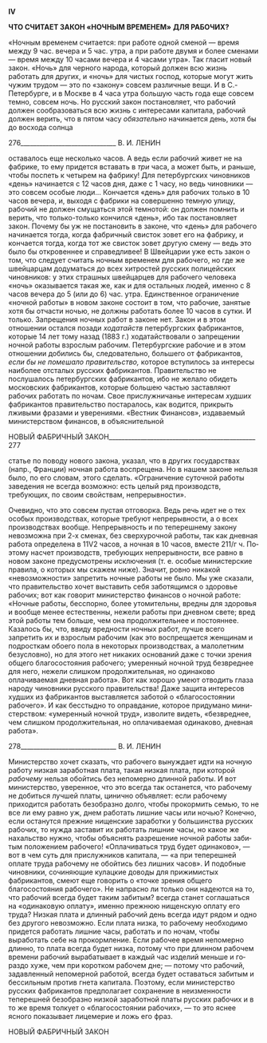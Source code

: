 **IV**

**ЧТО СЧИТАЕТ ЗАКОН «НОЧНЫМ ВРЕМЕНЕМ»** **ДЛЯ РАБОЧИХ?**

«Ночным временем считается: при работе одной сменой — время между 9 час. вече­ра и 5 час. утра, а при работе двумя и более сменами — время между 10 часами вечера и 4 часами утра». Так гласит новый закон. «Ночь» для черного народа, который должен всю жизнь работать для других, и «ночь» для чистых господ, которые могут жить чу­жим трудом — это по «закону» совсем различные вещи. И в С.-Петербурге, и в Москве в 4 часа утра большую часть года еще совсем темно, совсем ночь. Но русский закон по­становляет, что рабочий должен сообразоваться всю жизнь с интересами капитала, ра­бочий должен верить, что в пятом часу _обязательно_ начинается день, хотя бы до вос­хода солнца

  

276______________________________ В. И. ЛЕНИН

оставалось еще несколько часов. А ведь если рабочий живет не на фабрике, то ему при­дется вставать в _три_ часа, а может быть, и раньше, чтобы поспеть к четырем на фабри­ку! Для петербургских чиновников «день» начинается с 12 часов дня, даже с 1 часу, но ведь чиновники — это совсем особые люди... Кончается «день» для рабочих только в 10 часов вечера, и, выходя с фабрики на совершенно темную улицу, рабочий не должен смущаться этой темнотой: он должен помнить и верить, что только-только кончился «день», ибо так постановляет закон. Почему бы уж не постановить в законе, что «день» для рабочего начинается тогда, когда фабричный свисток зовет его на фабрику, и кон­чается тогда, когда тот же свисток зовет другую смену — ведь это было бы откровен­нее и справедливее! В Швейцарии уже есть закон о том, что следует считать ночным временем для рабочего, но где же швейцарцам додуматься до всех хитростей русских полицейских чиновников: у этих страшных швейцарцев для рабочего человека «ночь» оказывается такая же, как и для остальных людей, именно с 8 часов вечера до 5 (или до 6) час. утра. Единственное ограничение «ночной работы» в новом законе состоит в том, что рабочие, занятые хотя бы отчасти ночью, не должны работать более 10 часов в су­тки. И только. Запрещения ночных работ в законе нет. Закон и в этом отношении ос­тался позади _ходатайств_ петербургских фабрикантов, которые 14 лет тому назад (1883 г.) ходатайствовали о запрещении ночной работы взрослым рабочим. Петербург­ские рабочие и в этом отношении добились бы, следовательно, большего от фабрикан­тов, _если бы не помешало правительство,_ которое вступилось за интересы наиболее отсталых русских фабрикантов. Правительство не послушалось петербургских фабри­кантов, ибо не желало обидеть московских фабрикантов, которые большею частью за­ставляют рабочих работать по ночам. Свое прислужничанье интересам _худших_ фабри­кантов правительство постаралось, как водится, прикрыть лживыми фразами и увере­ниями. «Вестник Финансов», издаваемый министерством финансов, в объяснительной

  

НОВЫЙ ФАБРИЧНЫЙ ЗАКОН______________________________________________ 277

статье по поводу нового закона, указал, что в других государствах (напр., Франции) ночная работа воспрещена. Но в нашем законе нельзя было, по его словам, этого сде­лать. «Ограничение суточной работы заведения не всегда возможно: есть целый ряд производств, требующих, по своим свойствам, непрерывности».

Очевидно, что это совсем пустая отговорка. Ведь речь идет не о тех особых произ­водствах, которые требуют непрерывности, а о всех производствах вообще. Непрерыв­ность и по теперешнему закону невозможна при 2-х сменах, без сверхурочной работы, так как дневная работа определена в 11V2 часов, а ночная в 10 часов, вместе 211/г ч. По­этому насчет производств, требующих непрерывности, все равно в новом законе преду­смотрены исключения (т. е. особые министерские правила, о которых мы скажем ни­же). Значит, ровно никакой «невозможности» запретить ночные работы не было. Мы уже сказали, что правительство хочет выставить себя заботящимся о здоровье рабочих; вот как говорит министерство финансов о ночной работе: «Ночные работы, бесспорно, более утомительны, вредны для здоровья и вообще менее естественны, нежели работы при дневном свете; вред этой работы тем больше, чем она продолжительнее и постоян­нее. Казалось бы, что, ввиду вредности ночных работ, лучше всего запретить их и взрослым рабочим (как это воспрещается женщинам и подросткам обоего пола в неко­торых производствах, а малолетним безусловно), но для этого нет никаких оснований даже с точки зрения общего благосостояния рабочего; умеренный ночной труд без­вреднее для него, нежели слишком продолжительная, но одинаково оплачиваемая дневная работа». Вот как хорошо умеют отводить глаза народу чиновники русского правительства! Даже защита интересов худших из фабрикантов выставляется заботой о «благосостоянии рабочего». И как бесстыдно то оправдание, которое придумано мини­стерством: «умеренный ночной труд», изволите видеть, «безвреднее, чем слишком про­должительная, но оплачиваемая одинаково, дневная работа».

  

278______________________________ В. И. ЛЕНИН

Министерство хочет сказать, что рабочего вынуждает идти на ночную работу низкая заработная плата, такая низкая плата, при которой _рабочему_ нельзя обойтись без непо­мерно длинной работы. И вот министерство, уверенное, что это всегда так останется, что рабочему не добиться лучшей платы, цинично объявляет: если рабочему приходит­ся работать безобразно долго, чтобы прокормить семью, то не все ли ему равно уж, днем работать лишние часы или ночью? Конечно, если останутся прежние нищенские заработки у большинства русских рабочих, то нужда заставит их работать лишние ча­сы, но какое же нахальство нужно, чтобы объяснять разрешение ночной работы заби­тым положением рабочего! «Оплачиваться труд будет одинаково», — вот в чем суть для прислужников капитала, — «а при теперешней оплате труда рабочему не обойтись без лишних часов». И подобные чиновники, сочиняющие кулацкие доводы для прижи­мистых фабрикантов, смеют еще говорить о «точке зрения общего благосостояния ра­бочего». Не напрасно ли только они надеются на то, что рабочий всегда будет таким забитым? всегда станет соглашаться на «одинаковую оплату», именно прежнюю ни­щенскую оплату его труда? Низкая плата и длинный рабочий день всегда идут рядом и одно без другого невозможно. Если плата низка, то рабочему необходимо придется ра­ботать лишние часы, работать и по ночам, чтобы выработать себе на прокормление. Ес­ли рабочее время непомерно длинно, то плата всегда будет низка, потому что при длинном рабочем времени рабочий вырабатывает в каждый час изделий меньше и го­раздо хуже, чем при коротком рабочем дне; — потому что рабочий, задавленный непо­мерной работой, всегда будет оставаться забитым и бессильным против гнета капитала. Поэтому, если министерство русских фабрикантов предполагает сохранение в неиз­менности теперешней безобразно низкой заработной платы русских рабочих и в то же время толкует о «благосостоянии рабочих», — то это яснее ясного показывает лицеме­рие и ложь его фраз.

  
НОВЫЙ ФАБРИЧНЫЙ ЗАКОН